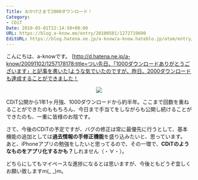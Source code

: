 ```yaml
---
Title: おかげさまで2000ダウンロード！
Category:
- CDiT
Date: 2010-05-01T22:14:50+09:00
URL: https://blog.a-know.me/entry/20100501/1272719690
EditURL: https://blog.hatena.ne.jp/a-know/a-know.hateblo.jp/atom/entry/12921228815727979843
---
```



こんにちは、a-knowです。
[http://d.hatena.ne.jp/a-know/20091102/1257178178:title=つい先日、「1000ダウンロードありがとうございます」と記事を書いた]ような気でいたのですが、昨日、2000ダウンロードも達成することができました！


<div align = center><img src="http://graph.hatena.ne.jp/a-know/graph?mode=detail&day=90&graphname=CDiT%E3%83%80%E3%82%A6%E3%83%B3%E3%83%AD%E3%83%BC%E3%83%89%E7%B7%8F%E6%95%B0%EF%BC%88Win%EF%BC%8BMac%EF%BC%89"></div>


CDiT公開から1年1ヶ月強、1000ダウンロードから約半年。ここまで回数を重ねることができたのももちろん、今日まで手当てをしながらも公開し続けることができたのも、一重に皆様のお陰です。

さて、今後のCDiTの予定ですが、バグの修正は常に最優先に行うとして、基本機能の追加としては<span style="font-weight:bold;">過去情報の手修正機能</span>を盛り込みたいと、思っています。
あと、iPhoneアプリの勉強をしたいと思ってるので、その一環で、<span style="font-weight:bold;">CDiTのようなものをアプリ化するかも？</span>しれません（・∀・）。


どちらにしてもマイペースな進捗になるとは思いますが、今後ともどうぞ宜しくお願い致しますm(_ _)m。
